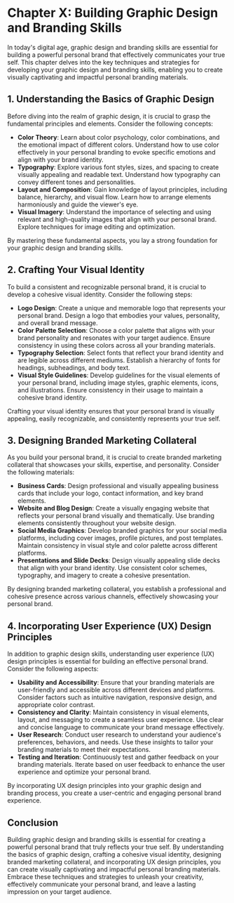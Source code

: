 Chapter X: Building Graphic Design and Branding Skills
======================================================

In today's digital age, graphic design and branding skills are essential for building a powerful personal brand that effectively communicates your true self. This chapter delves into the key techniques and strategies for developing your graphic design and branding skills, enabling you to create visually captivating and impactful personal branding materials.

**1. Understanding the Basics of Graphic Design**
-------------------------------------------------

Before diving into the realm of graphic design, it is crucial to grasp the fundamental principles and elements. Consider the following concepts:

* **Color Theory**: Learn about color psychology, color combinations, and the emotional impact of different colors. Understand how to use color effectively in your personal branding to evoke specific emotions and align with your brand identity.
* **Typography**: Explore various font styles, sizes, and spacing to create visually appealing and readable text. Understand how typography can convey different tones and personalities.
* **Layout and Composition**: Gain knowledge of layout principles, including balance, hierarchy, and visual flow. Learn how to arrange elements harmoniously and guide the viewer's eye.
* **Visual Imagery**: Understand the importance of selecting and using relevant and high-quality images that align with your personal brand. Explore techniques for image editing and optimization.

By mastering these fundamental aspects, you lay a strong foundation for your graphic design and branding skills.

**2. Crafting Your Visual Identity**
------------------------------------

To build a consistent and recognizable personal brand, it is crucial to develop a cohesive visual identity. Consider the following steps:

* **Logo Design**: Create a unique and memorable logo that represents your personal brand. Design a logo that embodies your values, personality, and overall brand message.
* **Color Palette Selection**: Choose a color palette that aligns with your brand personality and resonates with your target audience. Ensure consistency in using these colors across all your branding materials.
* **Typography Selection**: Select fonts that reflect your brand identity and are legible across different mediums. Establish a hierarchy of fonts for headings, subheadings, and body text.
* **Visual Style Guidelines**: Develop guidelines for the visual elements of your personal brand, including image styles, graphic elements, icons, and illustrations. Ensure consistency in their usage to maintain a cohesive brand identity.

Crafting your visual identity ensures that your personal brand is visually appealing, easily recognizable, and consistently represents your true self.

**3. Designing Branded Marketing Collateral**
---------------------------------------------

As you build your personal brand, it is crucial to create branded marketing collateral that showcases your skills, expertise, and personality. Consider the following materials:

* **Business Cards**: Design professional and visually appealing business cards that include your logo, contact information, and key brand elements.
* **Website and Blog Design**: Create a visually engaging website that reflects your personal brand visually and thematically. Use branding elements consistently throughout your website design.
* **Social Media Graphics**: Develop branded graphics for your social media platforms, including cover images, profile pictures, and post templates. Maintain consistency in visual style and color palette across different platforms.
* **Presentations and Slide Decks**: Design visually appealing slide decks that align with your brand identity. Use consistent color schemes, typography, and imagery to create a cohesive presentation.

By designing branded marketing collateral, you establish a professional and cohesive presence across various channels, effectively showcasing your personal brand.

**4. Incorporating User Experience (UX) Design Principles**
-----------------------------------------------------------

In addition to graphic design skills, understanding user experience (UX) design principles is essential for building an effective personal brand. Consider the following aspects:

* **Usability and Accessibility**: Ensure that your branding materials are user-friendly and accessible across different devices and platforms. Consider factors such as intuitive navigation, responsive design, and appropriate color contrast.
* **Consistency and Clarity**: Maintain consistency in visual elements, layout, and messaging to create a seamless user experience. Use clear and concise language to communicate your brand message effectively.
* **User Research**: Conduct user research to understand your audience's preferences, behaviors, and needs. Use these insights to tailor your branding materials to meet their expectations.
* **Testing and Iteration**: Continuously test and gather feedback on your branding materials. Iterate based on user feedback to enhance the user experience and optimize your personal brand.

By incorporating UX design principles into your graphic design and branding process, you create a user-centric and engaging personal brand experience.

**Conclusion**
--------------

Building graphic design and branding skills is essential for creating a powerful personal brand that truly reflects your true self. By understanding the basics of graphic design, crafting a cohesive visual identity, designing branded marketing collateral, and incorporating UX design principles, you can create visually captivating and impactful personal branding materials. Embrace these techniques and strategies to unleash your creativity, effectively communicate your personal brand, and leave a lasting impression on your target audience.
